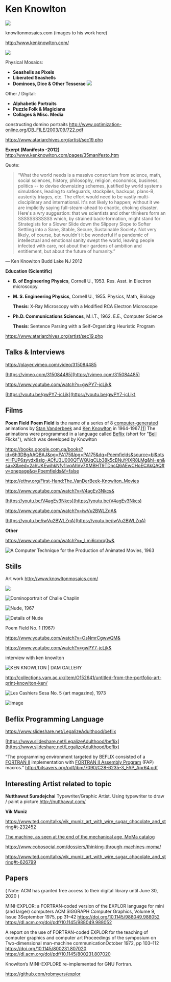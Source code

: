 # Ken Knowlton


![](https://paper-attachments.dropbox.com/s_16C405374404D31B650C216D61A116740704C55098D0C569177C1CB28735C4DC_1592493392799_image.png)


knowltonmosaics.com
(images to his work here)

http://www.kenknowlton.com/


![](https://paper-attachments.dropbox.com/s_16C405374404D31B650C216D61A116740704C55098D0C569177C1CB28735C4DC_1592493404278_image.png)


Physical Mosaics:

- **Seashells as Pixels**
- **Liberated Seashells**
- **Dominoes, Dice & Other Tesserae**
![](http://www.knowltonmosaics.com/images-home/arrow-down.jpg)


Other / Digital: 

- **Alphabetic Portraits**
- **Puzzle Folk & Magicians**
- **Collages & Misc. Media**


constructing domino portraits 
http://www.optimization-online.org/DB_FILE/2003/09/722.pdf

https://www.atariarchives.org/artist/sec19.php

**Exerpt (Manifesto -2012)**
http://www.kenknowlton.com/pages/35manifesto.htm

Quote:

> “What the world needs is a massive consortium from science, math, social sciences, history, philosophy, religion, economics, business, politics -- to devise downsizing schemes, justified by world systems simulations, leading to safeguards, stockpiles, backups, plans-B, austerity triages, etc. The effort would need to be vastly multi-disciplinary and international. It's not likely to happen; without it we are implicitly saying full-steam-ahead to chaotic, choking disaster.
> Here's a wry suggestion: that we scientists and other thinkers form an SSSSSSSSSSSS which, by strained back-formation, might stand for Strategists for a Slower Slide down the Slippery Slope to Softer Settling into a Sane, Stable, Secure, Sustainable Society. Not very likely, of course, but wouldn't it be wonderful if a pandemic of intellectual and emotional sanity swept the world, leaving people infected with care, not about their gardens of ambition and entitlement, but about the future of humanity.”

–– Ken Knowlton Budd Lake NJ 2012


**Education (Scientific)**

- **B. of Engineering Physics**, Cornell U., 1953. Res. Asst. in Electron microscopy.
- **M. S. Engineering Physics**, Cornell U., 1955. Physics, Math, Biology

     **Thesis**: X-Ray Microscopy with a Modified RCA Electron Microscope

- **Ph.D. Communications Sciences**, M.I.T., 1962. E.E., Computer Science

     **Thesis**: Sentence Parsing with a Self-Organizing Heuristic Program

https://www.atariarchives.org/artist/sec19.php


## Talks & Interviews
https://player.vimeo.com/video/315084485


[https://vimeo.com/315084485](https://vimeo.com/315084485)


https://www.youtube.com/watch?v=gwPY7-jcLjk&


[https://youtu.be/gwPY7-jcLjk](https://youtu.be/gwPY7-jcLjk)



## Films

**Poem Field**
**Poem Field** is the name of a series of 8 [computer-generated](https://en.wikipedia.org/wiki/Computer_animation) animations by [Stan Vanderbeek](https://en.wikipedia.org/wiki/Stan_Vanderbeek) and [Ken Knowlton](https://en.wikipedia.org/wiki/Ken_Knowlton) in 1964-1967.[[1]](https://en.wikipedia.org/wiki/Poem_Field#cite_note-early-1) The animations were programmed in a language called [Beflix](https://en.wikipedia.org/wiki/Beflix) (short for "[Bell](https://en.wikipedia.org/wiki/Bell_Labs) Flicks"), which was developed by Knowlton


https://books.google.com.qa/books?id=6h3DBgAAQBAJ&pg=PA175&lpg=PA175&dq=Poemfields&source=bl&ots=HFUP6syvdx&sig=ACfU3U000QTWQUqCLb38k5cBNuY4XR8LMg&hl=en&sa=X&ved=2ahUKEwihkNfy1IvqAhVv7XMBHT9TDncQ6AEwCHoECAkQAQ#v=onepage&q=Poemfields&f=false


https://ethw.org/First-Hand:The_VanDerBeek-Knowlton_Movies 

https://www.youtube.com/watch?v=V4agEv3Nkcs&


[https://youtu.be/V4agEv3Nkcs](https://youtu.be/V4agEv3Nkcs)

https://www.youtube.com/watch?v=iwVu2BWLZqA&


[https://youtu.be/iwVu2BWLZqA](https://youtu.be/iwVu2BWLZqA)

**Other**

https://www.youtube.com/watch?v=_Lmi6cmrq0w&



![A Computer Technique for the Production of Animated Movies, 1963](http://dada.compart-bremen.de/imageUploads/medium/kk002.jpg)




## Stills

Art work
http://www.knowltonmosaics.com/

![](http://www.knowltonmosaics.com/images-slides/MonaDt.jpg)



![Dominoportrait of Chalie Chaplin](http://dada.compart-bremen.de/imageUploads/medium/01knowltondomino.jpg)



![Nude, 1967](http://3ewbwzgsmv73qse5k1me0h41.wpengine.netdna-cdn.com/wp-content/uploads/2016/01/DSC_8541-copy.jpg)

![Details of Nude](http://3ewbwzgsmv73qse5k1me0h41.wpengine.netdna-cdn.com/wp-content/uploads/2016/01/DSC_8635-copy.jpg)






Poem Field No. 1 (1967)

https://www.youtube.com/watch?v=OsNmrCgwwQM&




https://www.youtube.com/watch?v=gwPY7-jcLjk&


interview with ken knowlton




![KEN KNOWLTON | DAM GALLERY](https://dam-gallery.de/wp/wp-content/uploads/2019/09/KnowltonUntitledExMachina1972_38x50-Kopie.jpg)


http://collections.vam.ac.uk/item/O152641/untitled-from-the-portfolio-art-print-knowlton-ken/


![Les Cashiers Sesa No. 5 (art magazine), 1973](http://3ewbwzgsmv73qse5k1me0h41.wpengine.netdna-cdn.com/wp-content/uploads/2019/04/IMG_3443B.jpg)



![image](https://www.atariarchives.org/artist/images/page65-1.jpg)



## Beflix Programming Language
https://www.slideshare.net/LegalizeAdulthood/beflix


[https://www.slideshare.net/LegalizeAdulthood/beflix](https://www.slideshare.net/LegalizeAdulthood/beflix)

“The programming environment targeted by BEFLIX consisted of a [FORTRAN II](https://en.wikipedia.org/wiki/FORTRAN_II) implementation with [FORTRAN II Assembly Program](https://en.wikipedia.org/wiki/IBM_700/7000_series#FORTRAN_assembly_program) (FAP) macros.”
http://bitsavers.org/pdf/ibm/7090/C28-6235-3_FAP_Apr64.pdf


## Interesting Artist related to topic

**Nutthawut Suradejchai**
Typewriter/Graphic Artist. Using typewriter to draw / paint  a picture
http://nutthawut.com/

**Vik Muniz**

https://www.ted.com/talks/vik_muniz_art_with_wire_sugar_chocolate_and_string#t-232452


[The machine, as seen at the end of the mechanical age, MoMa catalog](https://assets.moma.org/documents/moma_catalogue_2776_300292931.pdf?_ga=2.84362842.2140932194.1592493319-1983389997.1592493319)


https://www.cobosocial.com/dossiers/thinking-through-machines-moma/

https://www.ted.com/talks/vik_muniz_art_with_wire_sugar_chocolate_and_string#t-626799

## Papers

( Note: ACM has granted free access to their digital library until June 30, 2020 )

MINI-EXPLOR: a FORTRAN-coded version of the EXPLOR language for mini (and larger) computers
ACM SIGGRAPH Computer Graphics, Volume 9, Issue 3September 1975, pp 31–42 https://doi.org/10.1145/988049.988052
https://dl.acm.org/doi/pdf/10.1145/988049.988052

A report on the use of FORTRAN-coded EXPLOR for the teaching of computer graphics and computer art
Proceedings of the symposium on Two-dimensional man-machine communicationOctober 1972, pp 103–112
https://doi.org/10.1145/800231.807020
https://dl.acm.org/doi/pdf/10.1145/800231.807020

Knowlton’s MINI-EXPLORE re-implemented for GNU Fortran.

https://github.com/robmyers/explor


